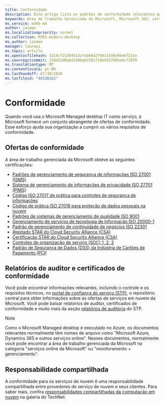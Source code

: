 ```yaml
---
title: Conformidade
description: Este artigo lista os padrões de conformidade relevantes para a área de trabalho gerenciada da Microsoft.
keywords: Área de Trabalho Gerenciada da Microsoft, Microsoft 365, serviço, documentação
ms.service: m365-md
author: jaimeo
ms.localizationpriority: normal
ms.collection: M365-modern-desktop
ms.author: jaimeo
manager: laurawi
ms.topic: article
ms.openlocfilehash: 5314cf21d94513cfab664279d11438e86e67231e
ms.sourcegitcommit: 126d22d8abd190beb7101f14bd357005e4c729f0
ms.translationtype: MT
ms.contentlocale: pt-BR
ms.lasthandoff: 07/30/2020
ms.locfileid: "46530182"
---
```

# <a name="compliance"></a>Conformidade

Quando você usa o Microsoft Managed desktop IT como serviço, a Microsoft fornece um conjunto abrangente de ofertas de conformidade. Esse esforço ajuda sua organização a cumprir os vários requisitos de conformidade.

## <a name="compliance-offerings"></a>Ofertas de conformidade

A área de trabalho gerenciada da Microsoft obteve as seguintes certificações:

- [Padrões de gerenciamento de segurança de informações ISO 27001 (ISMS)](../../compliance/offering-ISO-27001.md)
- [Sistema de gerenciamento de informações de privacidade ISO 27701 (PIMS)](../../compliance/offering-iso-27701.md)
- [Código ISO 27017 de prática para controles de segurança de informações](../../compliance/offering-ISO-27017.md)
- [Código de prática ISO 27018 para proteção de dados pessoais na nuvem](../../compliance/offering-ISO-27018.md)
- [Padrões de sistemas de gerenciamento de qualidade ISO 9001](../../compliance/offering-ISO-9001.md)
- [Gerenciamento de serviços de tecnologia de Informação ISO 20000-1](../../compliance/offering-ISO-20000-1-2011.md)
- [Padrão de gerenciamento de continuidade de negócios ISO 22301](../../compliance/offering-ISO-22301.md)
- [Atestado STAR do Cloud Security Alliance (CSA)](../../compliance/offering-CSA-STAR-Attestation.md)
- [Certificação STAR do Cloud Security Alliance (CSA)](../../compliance/offering-CSA-Star-Certification.md)
- [Controles de organização de serviço (SOC) 1, 2, 3](../../compliance/offering-SOC.md)
- [Padrão de Segurança de Dados (DSS) da Indústria de Cartões de Pagamento (PCI)](../../compliance/offering-PCI-DSS.md)

## <a name="auditor-reports-and-compliance-certificates"></a>Relatórios de auditor e certificados de conformidade

Você pode encontrar informações relevantes, incluindo o controle e os requisitos técnicos, no [portal de confiança do serviço (STP)](https://servicetrust.microsoft.com/), o repositório central para obter informações sobre as ofertas de serviços em nuvem da Microsoft. Você pode baixar relatórios de auditor, certificados de conformidade e muito mais da seção [relatórios de auditoria](https://servicetrust.microsoft.com/ViewPage/MSComplianceGuide) do STP.

> [!NOTE]
> Como o Microsoft Managed desktop é executado no Azure, os documentos relevantes normalmente têm nomes de arquivo como "Microsoft Azure, Dynamics 365 e outros serviços online". Nesses documentos, normalmente você pode encontrar a área de trabalho gerenciada da Microsoft na categoria "serviços online da Microsoft" ou "monitoramento + gerenciamento".

## <a name="shared-responsibility"></a>Responsabilidade compartilhada

A conformidade para os serviços de nuvem é uma responsabilidade compartilhada entre provedores de serviço de nuvem e seus clientes. Para saber mais, confira [responsabilidades compartilhadas da computação em nuvem](https://gallery.technet.microsoft.com/Shared-Responsibilities-81d0ff91) na galeria do TechNet.
